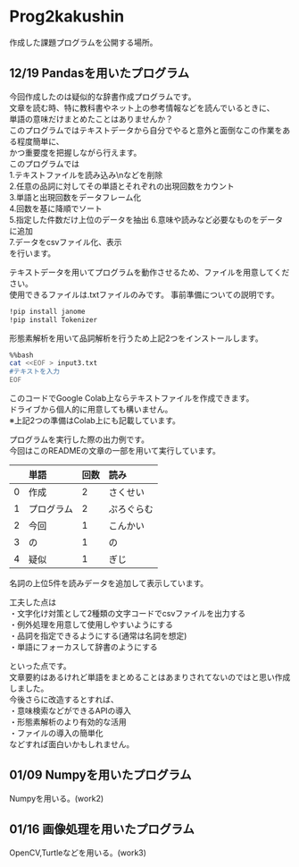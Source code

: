 # Prog2kakushin
作成した課題プログラムを公開する場所。
## 12/19 Pandasを用いたプログラム
今回作成したのは疑似的な辞書作成プログラムです。  
文章を読む時、特に教科書やネット上の参考情報などを読んでいるときに、  
単語の意味だけまとめたことはありませんか？  
このプログラムではテキストデータから自分でやると意外と面倒なこの作業をある程度簡単に、  
かつ重要度を把握しながら行えます。  
このプログラムでは  
1.テキストファイルを読み込み\nなどを削除  
2.任意の品詞に対してその単語とそれぞれの出現回数をカウント  
3.単語と出現回数をデータフレーム化  
4.回数を基に降順でソート  
5.指定した件数だけ上位のデータを抽出
6.意味や読みなど必要なものをデータに追加  
7.データをcsvファイル化、表示  
を行います。　　

テキストデータを用いてプログラムを動作させるため、ファイルを用意してください。  
使用できるファイルは.txtファイルのみです。
事前準備についての説明です。  
```sh
!pip install janome
!pip install Tokenizer
```
  
形態素解析を用いて品詞解析を行うため上記2つをインストールします。  

```sh
%%bash
cat <<EOF > input3.txt
#テキストを入力
EOF
```
このコードでGoogle Colab上ならテキストファイルを作成できます。  
ドライブから個人的に用意しても構いません。  
※上記2つの準備はColab上にも記載しています。  

プログラムを実行した際の出力例です。  
今回はこのREADMEの文章の一部を用いて実行しています。  

| |単語|回数|読み|
|:----|:----|:----|:----|
|0|作成|2|さくせい|
|1|プログラム|2|ぷろぐらむ|
|2|今回|1|こんかい|
|3|の|1|の|
|4|疑似|1|ぎじ|
  
名詞の上位5件を読みデータを追加して表示しています。  

工夫した点は  
・文字化け対策として2種類の文字コードでcsvファイルを出力する  
・例外処理を用意して使用しやすいようにする  
・品詞を指定できるようにする(通常は名詞を想定)  
・単語にフォーカスして辞書のようにする  

といった点です。  
文章要約はあるけれど単語をまとめることはあまりされてないのではと思い作成しました。  
今後さらに改造するとすれば、  
・意味検索などができるAPIの導入  
・形態素解析のより有効的な活用  
・ファイルの導入の簡単化  
などすれば面白いかもしれません。


## 01/09 Numpyを用いたプログラム
Numpyを用いる。(work2)
## 01/16 画像処理を用いたプログラム
OpenCV,Turtleなどを用いる。(work3)

